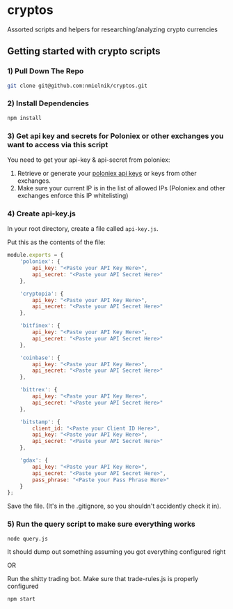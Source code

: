 # cryptos
Assorted scripts and helpers for researching/analyzing crypto currencies

## Getting started with crypto scripts

### 1) Pull Down The Repo
```bash
git clone git@github.com:nmielnik/cryptos.git
```

### 2) Install Dependencies
```bash
npm install
```

### 3) Get api key and secrets for Poloniex or other exchanges you want to access via this script
You need to get your api-key & api-secret from poloniex:

1. Retrieve or generate your [poloniex api keys](https://poloniex.com/apiKeys) or keys from other exchanges.
2. Make sure your current IP is in the list of allowed IPs (Poloniex and other exchanges enforce this IP whitelisting)

### 4) Create api-key.js
In your root directory, create a file called `api-key.js`.

Put this as the contents of the file:
```js
module.exports = {
	'poloniex': {
		api_key: "<Paste your API Key Here>",
		api_secret: "<Paste your API Secret Here>"
	},

	'cryptopia': {
		api_key: "<Paste your API Key Here>",
		api_secret: "<Paste your API Secret Here>"
	},

	'bitfinex': {
		api_key: "<Paste your API Key Here>",
		api_secret: "<Paste your API Secret Here>"
	},

	'coinbase': {
		api_key: "<Paste your API Key Here>",
		api_secret: "<Paste your API Secret Here>"
	},

	'bittrex': {
		api_key: "<Paste your API Key Here>",
		api_secret: "<Paste your API Secret Here>"
	},

	'bitstamp': {
		client_id: "<Paste your Client ID Here>",
		api_key: "<Paste your API Key Here>",
		api_secret: "<Paste your API Secret Here>"
	},

	'gdax': {
		api_key: "<Paste your API Key Here>",
		api_secret: "<Paste your API Secret Here>",
		pass_phrase: "<Paste your Pass Phrase Here>"
	}
};
```

Save the file. (It's in the .gitignore, so you shouldn't accidently check it in).

### 5) Run the query script to make sure everything works

```bash
node query.js
```

It should dump out something assuming you got everything configured right

 OR

 Run the shitty trading bot. Make sure that trade-rules.js is properly configured


```bash
npm start
```




